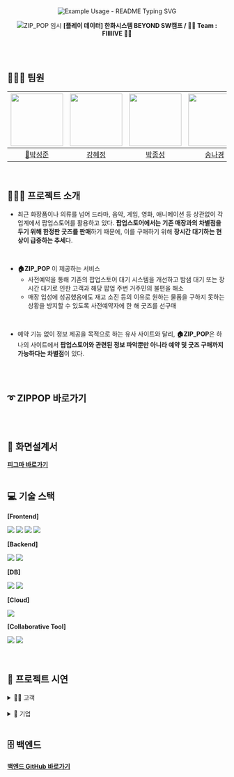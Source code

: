 <br>
<!-- markdownlint-disable MD033 MD041 -->
<p align="center">
  <img src="https://readme-typing-svg.demolab.com/?lines=%F0%9F%8F%A0+%ED%8C%9D%EC%97%85%EC%8A%A4%ED%86%A0%EC%96%B4+%EC%82%AC%EC%A0%84+%EC%98%88%EC%95%BD+%EC%84%9C%EB%B9%84%EC%8A%A4+ZIP_POP&font=Gothic+A1&size=23%&center=true&width=430&height=50&duration=4000&pause=1000&color=000000" alt="Example Usage - README Typing SVG">
</p>
<!-- markdownlint-enable MD033 -->

<div align="center">

![ZIP_POP 임시](https://github.com/user-attachments/assets/e2b36e39-77bb-450e-a581-634798a2842a)
**[플레이 데이터] 한화시스템 BEYOND SW캠프 / 🖐🏻 Team : FIIIIIVE 🖐🏻**

</div>

<br>
<br>

## 👩🏻‍💻‍ 팀원
|<img src="https://github.com/user-attachments/assets/f07c38f6-72c9-460c-a7e2-d53c5afef3c1" width="120" height="120"/>|<img src="https://github.com/user-attachments/assets/4b72aa7f-a027-4499-8ebf-822bfc18609c" width="120" height="120"/>|<img src="https://github.com/user-attachments/assets/522c17d9-8d13-4071-99e0-1760122103e3" width="120" height="120"/>|<img src="https://github.com/user-attachments/assets/5a3d6982-7433-4eac-a88a-4e48007eea7a" width="120" height="120"/>|
|:-:|:-:|:-:|:-:|
|<a href="https://github.com/seongxun">👑박성준</a>|<a href="https://github.com/hyejeung">강혜정</a>|<a href="https://github.com/mpqm">박종성</a>|<a href="https://github.com/NakyungSong">송나경</a>|


<br>

## 👨🏻‍🏫 프로젝트 소개

- 최근 화장품이나 의류를 넘어 드라마, 음악, 게임, 영화, 애니메이션 등 상관없이 각 업계에서 팝업스토어를 활용하고 있다. **팝업스토어에서는 기존 매장과의 차별점을 두기 위해 한정판 굿즈를 판매**하기 때문에, 이를 구매하기 위해 **장시간 대기하는 현상이 급증하는 추세**다.
<br>

- **🏠ZIP_POP** 이 제공하는 서비스
	- 사전예약을 통해 기존의 팝업스토어 대기 시스템을 개선하고 밤샘 대기 또는 장시간 대기로 인한 고객과 해당 팝업 주변 거주민의 불편을 해소
	- 매장 입성에 성공했음에도 재고 소진 등의 이유로 원하는 물품을 구하지 못하는 상황을 방지할 수 있도록 사전예약자에 한 해 굿즈를 선구매
<br>

- 예약 기능 없이 정보 제공을 목적으로 하는 유사 사이트와 달리, **🏠ZIP_POP**은 하나의 사이트에서 **팝업스토어와 관련된 정보 파악뿐만 아니라 예약 및 굿즈 구매까지 가능하다는 차별점**이 있다.
<br>
<br>

## ➰ ZIPPOP 바로가기

<br>
<br>

## 🌱 화면설계서
[**피그마 바로가기**](https://www.figma.com/design/Lsk0T0J6oH3GSzmzInUJPZ/%ED%99%94%EB%A9%B4%EC%84%A4%EA%B3%84%EC%84%9C?node-id=0-1&t=lKoGim9PCwtw4xTA-0)
<br>
<br>

## 💻 기술 스택
**[Frontend]**

<img src="https://img.shields.io/badge/html5-E34F26?style=for-the-badge&logo=html5&logoColor=white"></a></a>
<img src="https://img.shields.io/badge/css-1572B6?style=for-the-badge&logo=css3&logoColor=white"></a></a>
<img src="https://img.shields.io/badge/javascript-F7DF1E?style=for-the-
badge&logo=javascript&logoColor=white"></a></a>
<img src="https://img.shields.io/badge/pinia-F99F1C?style=for-the-
badge&logo=pinia&logoColor=white"></a></a>

**[Backend]**

<img src="https://img.shields.io/badge/springboot-6DB33F?style=for-the-badge&logo=springboot&logoColor=white"></a></a>
<img src="https://img.shields.io/badge/springsecurity-6DB33F?style=for-the-badge&logo=springsecurity&logoColor=white"></a></a>



**[DB]**

<img src="https://img.shields.io/badge/mariadb-003545?style=for-the-badge&logo=mariadb&logoColor=white"></a></a>
<img src="https://img.shields.io/badge/mysql-4479A1?style=for-the-badge&logo=mysql&logoColor=white"></a></a>

**[Cloud]**

<img src="https://img.shields.io/badge/amazon s3-569A31?style=for-the-badge&logo=amazons3&logoColor=white"></a></a>



**[Collaborative Tool]**

<img src="https://img.shields.io/badge/Github-181717?style=for-the-badge&logo=github&logoColor=white"/></a></a> <img src="https://img.shields.io/badge/Git-F05032?style=for-the-badge&logo=git&logoColor=white"/></a></a>
<br>
<br>
<br>

## 🎥 프로젝트 시연


<details>
  <summary>💁🏻 고객</summary>

  <details>
  <summary>회원가입</summary>
	  
![고객회원가입 (2)](https://github.com/user-attachments/assets/a8191acc-2d51-4129-87ea-648b990994f2)

  일반 회원으로 새로운 계정을 생성합니다.
</details>


  <details>
    <summary>로그인</summary>

![일반회원로그인_1](https://github.com/user-attachments/assets/bb7cc7a8-d2ac-48fe-9456-f86ef2b21136)

일반 회원 계정으로 로그인합니다.
</details>

  <details>
    <summary>로그아웃</summary>

![일반회원로그아웃](https://github.com/user-attachments/assets/fc307bb4-aadd-4404-944a-db89fbdc44f2)

현재 로그인된 세션을 종료하고 쿠키를 삭제합니다.
</details>

  <details>
    <summary>찜한 팝업</summary>

![ezgif com-video-to-gif-converter](https://github.com/user-attachments/assets/c350d15b-b0a4-4999-89b0-35734ad35b9a)

사용자가 관심 있는 팝업을 조회하고 삭제할 수 있습니다.
</details>

<details>
    <summary>장바구니</summary>

![장바구니 (1)](https://github.com/user-attachments/assets/0a1d3b8a-82a7-42fd-a943-ebb33f9541fe)


사용자가 구매를 원하는 굿즈들을 담아두는 공간으로, 나중에 한꺼번에 결제할 수 있습니다.
<br>
상품의 수량을 조정하거나 삭제할 수 있으며, 상품의 가격과 총 금액을 확인할 수 있습니다.
</details>

  <details>
    <summary>회원정보</summary>
    계정의 개인 정보를 확인하고 수정합니다.
  </details>

  <details>
    <summary>마이페이지</summary>
    개인화된 페이지로 이동하여 여러 기능을 이용할 수 있습니다.
  </details>

  <details>
    <summary>포인트</summary>
    계정에 적립된 포인트를 확인하고 사용할 수 있습니다.
  </details>

  <details>
    <summary>예매내역</summary>
     팝업 예매 기록을 확인합니다.
  </details>

<details>
    <summary>결제</summary>
     고객이 선택한 굿즈에 대한 결제를 처리합니다.
  </details>

</details>

<br>
<details>
  <summary>🏢 기업</summary>

  <details>
    <summary>회원가입</summary>
	  
![기업회원가입 (2)](https://github.com/user-attachments/assets/60d019a2-c660-45a4-b5f4-471eca4792d1)
기업 회원으로 새로운 계정을 생성합니다.

   
  </details>

  <details>
    <summary>로그인</summary>

![기업회원로그인_1](https://github.com/user-attachments/assets/728ff701-818e-4b81-917a-662a18212019)
기업 회원 계정으로 로그인합니다.
</details>

  <details>
    <summary>로그아웃</summary>
    현재 로그인된 세션을 종료합니다.
  </details>

  <details>
    <summary>팝업관리</summary>

![ezgif com-video-to-gif-converter (3)](https://github.com/user-attachments/assets/a6b0f1ec-9509-4f34-8beb-b47284106679)

기업이 진행하는 팝업을 등록합니다.
</details>
  
  <details>
    <summary>회원정보</summary>
    기업 계정의 정보를 확인하고 수정합니다.
  </details>

  <details>
    <summary>굿즈관리</summary>
    기업이 판매하는 굿즈를 관리합니다.
  </details>

<details>
    <summary>결제</summary>
    플랫폼 사용에 따른 수수료 결제를 진행합니다.
  </details>

  <details>
    <summary>수수료결제 내역</summary>
    수수료 결제 기록을 확인합니다.
  </details>

</details>
<br>

## 🗄️ 백엔드
[**백엔드 GitHub 바로가기**](https://github.com/beyond-sw-camp/be06-2nd-FIIIIIVE-ZIP_POP)

